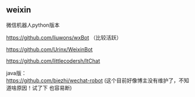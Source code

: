                                                       
## weixin                                                     
微信机器人python版本<br>

https://github.com/liuwons/wxBot （比较活跃）


https://github.com/Urinx/WeixinBot 

https://github.com/littlecodersh/ItChat

java版：<br>
https://github.com/biezhi/wechat-robot          (这个目前好像博主没有维护了，不知道啥原因！试了下 也容易断)



